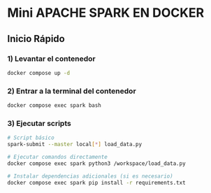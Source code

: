 # Mini APACHE SPARK EN DOCKER

## Inicio Rápido

### 1) Levantar el contenedor
```bash
docker compose up -d
```

### 2) Entrar a la terminal del contenedor
```bash
docker compose exec spark bash
```
### 3) Ejecutar scripts
```bash
# Script básico
spark-submit --master local[*] load_data.py
```

```bash
# Ejecutar comandos directamente
docker compose exec spark python3 /workspace/load_data.py

# Instalar dependencias adicionales (si es necesario)
docker compose exec spark pip install -r requirements.txt
```
